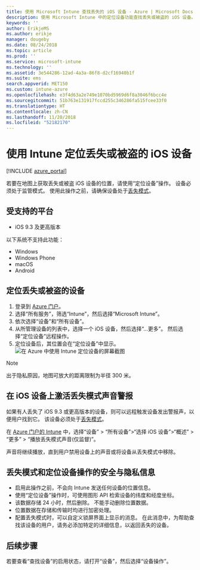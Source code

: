 ```yaml
---
title: 使用 Microsoft Intune 查找丢失的 iOS 设备 - Azure | Microsoft Docs
description: 使用 Microsoft Intune 中的定位设备功能查找丢失或被盗的 iOS 设备。 获取使用“定位设备”操作时的安全与隐私相关详细信息。
keywords: ''
author: ErikjeMS
ms.author: erikje
manager: dougeby
ms.date: 08/24/2018
ms.topic: article
ms.prod: ''
ms.service: microsoft-intune
ms.technology: ''
ms.assetid: 3e544286-12ad-4a3a-86f8-d2cf16940b1f
ms.suite: ems
search.appverid: MET150
ms.custom: intune-azure
ms.openlocfilehash: e3f4d63a2e749e1070bd5969d6f8a3046f6bcc4e
ms.sourcegitcommit: 51b763e131917fccd255c346286fa515fcee33f0
ms.translationtype: HT
ms.contentlocale: zh-CN
ms.lasthandoff: 11/20/2018
ms.locfileid: "52182170"
---
```

# <a name="locate-lost-or-stolen-ios-devices-with-intune"></a>使用 Intune 定位丢失或被盗的 iOS 设备

[!INCLUDE [azure_portal](./includes/azure_portal.md)]

若要在地图上获取丢失或被盗 iOS 设备的位置，请使用“定位设备”操作。 设备必须处于监管模式。 使用此操作之前，请确保设备处于[丢失模式](device-lost-mode.md)。

## <a name="supported-platforms"></a>受支持的平台

- iOS 9.3 及更高版本

以下系统不支持此功能： 
- Windows
- Windows Phone
- macOS
- Android

## <a name="locate-a-lost-or-stolen-device"></a>定位丢失或被盗的设备

1. 登录到 [Azure 门户](https://portal.azure.com)。
2. 选择“所有服务”，筛选“Intune”，然后选择“Microsoft Intune”。
3. 依次选择“设备”和“所有设备”。
4. 从所管理设备的列表中，选择一个 iOS 设备，然后选择“...更多”。 然后选择“定位设备”远程操作。
5. 定位设备后，其位置会在“定位设备”中显示。
    ![在 Azure 中使用 Intune 定位设备的屏幕截图](./media/locate-device.png)

>[!NOTE]
>出于隐私原因，地图可放大的距离限制为半径 300 米。

## <a name="activate-lost-mode-sound-alert-on-an-ios-device"></a>在 iOS 设备上激活丢失模式声音警报

如果有人丢失了 iOS 9.3 或更高版本的设备，则可以远程触发设备发出警报声，以便用户找到它。 该设备必须处于[丢失模式](device-lost-mode.md)。

在 [Azure 门户的 Intune](https://aka.ms/intuneportal) 中，选择“设备” > “所有设备”>“选择 iOS 设备”>“概述” > “更多” > “播放丢失模式声音(仅监督)”。

声音将继续播放，直到用户禁用设备上的声音或将设备从丢失模式中移除。


## <a name="security-and-privacy-information-for-lost-mode-and-locate-device-actions"></a>丢失模式和定位设备操作的安全与隐私信息
- 启用此操作之前，不会向 Intune 发送任何设备的位置信息。
- 使用“定位设备”操作时，可使用图形 API 检索设备的纬度和经度坐标。
- 该数据存储 24 小时，然后删除。 不能手动删除位置数据。
- 位置数据在存储和传输时均进行加密处理。
- 配置丢失模式时，可以自定义锁屏界面上显示的消息。 在此消息中，为帮助查找该设备的用户，请务必添加特定的详细信息，以返回丢失的设备。

## <a name="next-steps"></a>后续步骤

若要查看“查找设备”的启用状态，请打开“设备”，然后选择“设备操作”。
